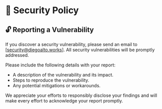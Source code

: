 # 🔑 Security Policy

## 🔓 Reporting a Vulnerability

If you discover a security vulnerability, please send an email to [security@diegoalto.works]. All security vulnerabilities will be promptly addressed.

Please include the following details with your report:

-   A description of the vulnerability and its impact.
-   Steps to reproduce the vulnerability.
-   Any potential mitigations or workarounds.

We appreciate your efforts to responsibly disclose your findings and will make every effort to acknowledge your report promptly.
